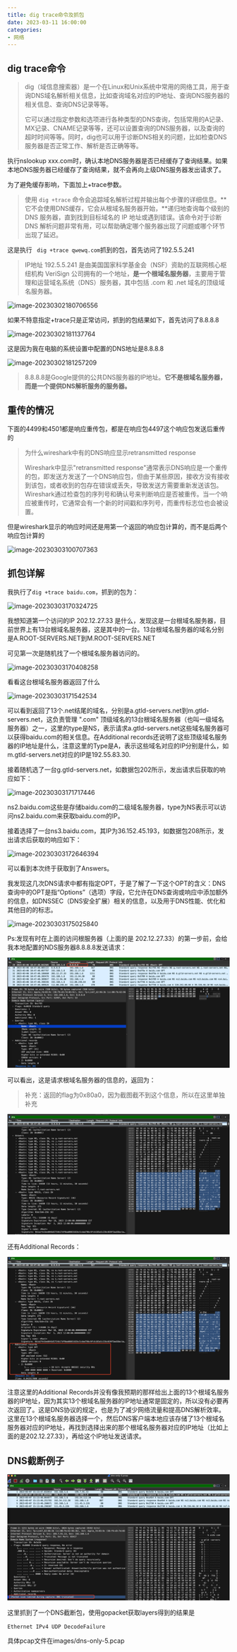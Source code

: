 ```yaml
---
title: dig trace命令及抓包
date: 2023-03-11 16:00:00
categories:
- 网络
---
```


## dig trace命令

> dig（域信息搜索器）是一个在Linux和Unix系统中常用的网络工具，用于查询DNS域名解析相关信息，比如查询域名对应的IP地址、查询DNS服务器的相关信息、查询DNS记录等等。
>
> 它可以通过指定参数和选项进行各种类型的DNS查询，包括常用的A记录、MX记录、CNAME记录等等，还可以设置查询的DNS服务器，以及查询的超时时间等等。同时，dig也可以用于诊断DNS相关的问题，比如检查DNS服务器是否正常工作、解析是否正确等等。

执行nslookup xxx.com时，确认本地DNS服务器是否已经缓存了查询结果。如果本地DNS服务器已经缓存了查询结果，就不会再向上级DNS服务器发出请求了。

为了避免缓存影响，下面加上+trace参数。

> 使用 `dig +trace` 命令会追踪域名解析过程并输出每个步骤的详细信息。**它不会使用DNS缓存，它会从根域名服务器开始，**递归地查询每个级别的 DNS 服务器，直到找到目标域名的 IP 地址或遇到错误。该命令对于诊断 DNS 解析问题非常有用，可以帮助确定哪个服务器出现了问题或哪个环节出现了延迟。

这是执行 ` dig +trace qwewq.com`抓到的包，首先访问了192.5.5.241

> IP地址 192.5.5.241 是由美国国家科学基金会（NSF）资助的互联网核心枢纽机构 VeriSign 公司拥有的一个地址，**是一个根域名服务器**，主要用于管理和运营域名系统（DNS）服务器，其中包括 .com 和 .net 域名的顶级域名服务器。

![image-20230302180706556](/Users/rhettnina/我的本地文件/代码/my/nrbackback.github.io/source/images/image-20230302180706556.png)

如果不特意指定+trace只是正常访问，抓到的包结果如下，首先访问了8.8.8.8

![image-20230302181137764](/Users/rhettnina/我的本地文件/代码/my/nrbackback.github.io/source/images/image-20230302181137764.png)

这是因为我在电脑的系统设置中配置的DNS地址是8.8.8.8

![image-20230302181257209](/Users/rhettnina/我的本地文件/代码/my/nrbackback.github.io/source/images/image-20230302181257209.png)

> 8.8.8.8是Google提供的公共DNS服务器的IP地址。**它不是根域名服务器，而是一个提供DNS解析服务的服务器。**

## 重传的情况

下面的4499和4501都是响应重传包，都是在响应包4497这个响应包发送后重传的

> 为什么wireshark中有的DNS响应显示retransmitted response
>
> Wireshark中显示"retransmitted response"通常表示DNS响应是一个重传的包，即发送方发送了一个DNS响应包，但由于某些原因，接收方没有接收到该包，或者收到的包存在错误或丢失，导致发送方需要重新发送该包。Wireshark通过检查包的序列号和确认号来判断响应是否被重传。当一个响应被重传时，它通常会有一个新的时间戳和序列号，而重传标志位也会被设置。

但是wireshark显示的响应时间还是用第一个返回的响应包计算的，而不是后两个响应包计算的

![image-20230303100707363](/Users/rhettnina/我的本地文件/代码/my/nrbackback.github.io/source/images/image-20230303100707363.png)

## 抓包详解

我执行了`dig +trace baidu.com`，抓到的包为：

![image-20230303170324725](/Users/rhettnina/我的本地文件/代码/my/nrbackback.github.io/source/images/image-20230303170324725.png)

我想知道第一个访问的IP 202.12.27.33 是什么，发现这是一台根域名服务器，目前世界上有13台根域名服务器，这是其中的一台。13台根域名服务器的域名分别是A.ROOT-SERVERS.NET到M.ROOT-SERVERS.NET

可见第一次是随机找了一个根域名服务器访问的。

![image-20230303170408258](/Users/rhettnina/我的本地文件/代码/my/nrbackback.github.io/source/images/image-20230303170408258.png)

看看这台根域名服务器返回了什么

![image-20230303171542534](/Users/rhettnina/我的本地文件/代码/my/nrbackback.github.io/source/images/image-20230303171542534.png)

可以看到返回了13个.net结尾的域名，分别是a.gtld-servers.net到m.gtld-servers.net，这负责管理 ".com" 顶级域名的13台根域名服务器（也叫一级域名服务器）之一，这里的type是NS，表示请求a.gtld-servers.net这些域名服务器可以获得baidu.com的相关信息。在Additional records还说明了这些顶级域名服务器的IP地址是什么，注意这里的Type是A，表示这些域名对应的IP分别是什么，如m.gtld-servers.net对应的IP是192.55.83.30.

接着随机选了一台g.gtld-servers.net，如数据包202所示，发出请求后获取的响应如下：

![image-20230303171717446](/Users/rhettnina/我的本地文件/代码/my/nrbackback.github.io/source/images/image-20230303171717446.png)

ns2.baidu.com这些是存储baidu.com的二级域名服务器，type为NS表示可以访问ns2.baidu.com来获取baidu.com的IP。

接着选择了一台ns3.baidu.com，其IP为36.152.45.193，如数据包208所示，发出请求后获取的响应如下：

![image-20230303172646394](/Users/rhettnina/我的本地文件/代码/my/nrbackback.github.io/source/images/image-20230303172646394.png)

可以看到本次终于获取到了Answers。

我发现这几次DNS请求中都有指定OPT，于是了解了一下这个OPT的含义：DNS查询中的OPT是指“Options”（选项）字段，它允许在DNS查询或响应中添加额外的信息，如DNSSEC（DNS安全扩展）相关的信息，以及用于DNS性能、优化和其他目的的标志。

![image-20230303175025840](/Users/rhettnina/我的本地文件/代码/my/nrbackback.github.io/source/images/image-20230303175025840.png)

Ps:发现有时在上面的访问根服务器（上面的是 202.12.27.33）的第一步前，会给我本地配置的NDS服务器8.8.8.8发送请求：

![image-20230306111608645](../images/image-20230306111608645.png)

可以看出，这是请求根域名服务器的信息的，返回为：

> 补充：返回的flag为0x80a0，因为截图截不到这个信息，所以在这里单独补充

![image-20230306111849411](../images/image-20230306111849411.png)

还有Additional Records：

![image-20230306111917003](../images/image-20230306111917003.png)

注意这里的Additional Records并没有像我预期的那样给出上面的13个根域名服务器的IP地址，因为其实13个根域名服务器的IP地址通常是固定的，所以没有必要再次返回了。这是DNS协议的规定，也是为了减少网络流量和提高DNS解析效率。这里在13个根域名服务器选择一个，然后DNS客户端本地应该存储了13个根域名服务器对应的IP地址，再找到选择出来的那个根域名服务器对应的IP地址（比如上面的是202.12.27.33），再给这个IP地址发送请求。

## DNS截断例子

![image-20230307153037170](../images/image-20230307153037170.png)

这里抓到了一个DNS截断包，使用gopacket获取layers得到的结果是

```
Ethernet IPv4 UDP DecodeFailure
```

具体pcap文件在images/dns-only-5.pcap

